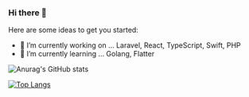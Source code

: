 ### Hi there 👋

Here are some ideas to get you started:

- 🔭 I’m currently working on ... Laravel, React, TypeScript, Swift, PHP
- 🌱 I’m currently learning ... Golang, Flatter


![Anurag's GitHub stats](https://github-readme-stats.vercel.app/api?username=fumamatsuno&theme=tokyonight&count_private=true)

[![Top Langs](https://github-readme-stats.vercel.app/api/top-langs/?username=fumamatsunotheme=tokyonight&count_private=true&layout=compact)](https://github.com/anuraghazra/github-readme-stats)
